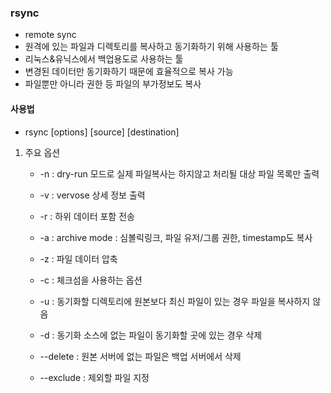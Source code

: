 ### rsync

- remote sync
- 원격에 있는 파일과 디렉토리를 복사하고 동기화하기 위해 사용하는 툴
- 리눅스&유닉스에서 백업용도로 사용하는 툴
- 변경된 데이터만 동기화하기 때문에 효율적으로 복사 가능
- 파일뿐만 아니라 권한 등 파일의 부가정보도 복사



#### 사용법

- rsync [options] [source] [destination]



1. 주요 옵션

   - -n : dry-run 모드로 실제 파일복사는 하지않고 처리될 대상 파일 목록만 출력

   - -v : vervose 상세 정보 출력
   - -r : 하위 데이터 포함 전송
   - -a : archive mode : 심볼릭링크, 파일 유저/그룹 권한, timestamp도 복사
   - -z : 파일 데이터 압축
   - -c : 체크섬을 사용하는 옵션
   - -u : 동기화할 디렉토리에 원본보다 최신 파일이 있는 경우 파일을 복사하지 않음
   - -d : 동기화 소스에 없는 파일이 동기화할 곳에 있는 경우 삭제
   - --delete : 원본 서버에 없는 파일은 백업 서버에서 삭제
   - --exclude : 제외할 파일 지정

